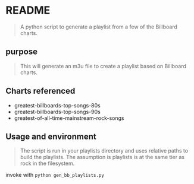 # README
> A python script to generate a playlist from a few of the Billboard charts.

## purpose
> This will generate an m3u file to create a playlist based on Billboard charts.

## Charts referenced

- greatest-billboards-top-songs-80s
- greatest-billboards-top-songs-90s
- greatest-of-all-time-mainstream-rock-songs

## Usage and environment
> The script is run in your playlists directory and uses relative paths to build the playlists. The assumption is playlists is at the same tier as rock in the filesystem.

invoke with `python gen_bb_playlists.py`
